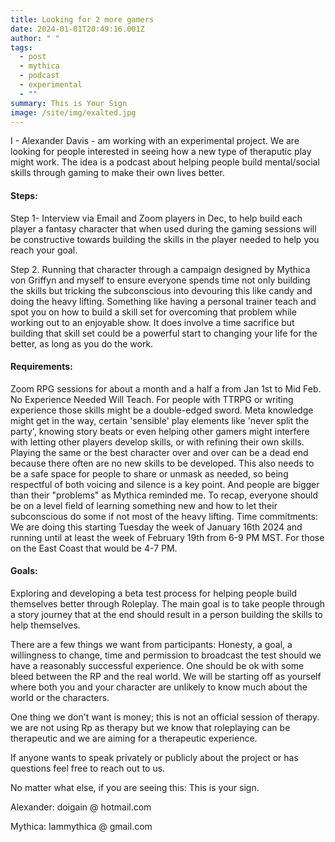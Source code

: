```yaml
---
title: Looking for 2 more gamers
date: 2024-01-01T20:49:16.001Z
author: " "
tags:
  - post
  - mythica
  - podcast
  - experimental
  - ""
summary: This is Your Sign
image: /site/img/exalted.jpg
---
```

I - Alexander Davis - am working with an experimental project. We are looking for people interested in seeing how a new type of theraputic play might work. The idea is a podcast about helping people build mental/social skills through gaming to make their own lives better. 

#### Steps:

Step 1- Interview via Email and Zoom players in Dec, to help build each player a fantasy character that when used during the gaming sessions will be constructive towards building the skills in the player needed to help you reach your goal.

Step 2. Running that character through a campaign designed by Mythica von Griffyn and myself to ensure everyone spends time not only building the skills but tricking the subconscious into devouring this like candy and doing the heavy lifting. Something like having a personal trainer teach and spot you on how to build a skill set for overcoming that problem while working out to an enjoyable show. It does involve a time sacrifice but building that skill set could be a powerful start to changing your life for the better, as long as you do the work.

#### Requirements:

Zoom RPG sessions for about a month and a half a from Jan 1st to Mid Feb. No Experience Needed Will Teach. For people with TTRPG or writing experience those skills might be a double-edged sword. Meta knowledge might get in the way, certain 'sensible' play elements like 'never split the party', knowing story beats or even helping other gamers might interfere with letting other players develop skills, or with refining their own skills. Playing the same or the best character over and over can be a dead end because there often are no new skills to be developed. This also needs to be a safe space for people to share or unmask as needed, so being respectful of both voicing and silence is a key point. And people are bigger than their "problems" as Mythica reminded me. To recap, everyone should be on a level field of learning something new and how to let their subconscious do some if not most of the heavy lifting. Time commitments: We are doing this starting Tuesday the week of January 16th 2024 and running until at least the week of February 19th from 6-9 PM MST. For those on the East Coast that would be 4-7 PM.

#### Goals:

Exploring and developing a beta test process for helping people build themselves better through Roleplay. The main goal is to take people through a story journey that at the end should result in a person building the skills to help themselves.

There are a few things we want from participants: Honesty, a goal, a willingness to change, time and permission to broadcast the test should we have a reasonably successful experience. One should be ok with some bleed between the RP and the real world. We will be starting off as yourself where both you and your character are unlikely to know much about the world or the characters.

One thing we don't want is money; this is not an official session of therapy. we are not using Rp as therapy but we know that roleplaying can be therapeutic and we are aiming for a therapeutic experience.

If anyone wants to speak privately or publicly about the project or has questions feel free to reach out to us.

N﻿o matter what else, if you are seeing this: This is your sign.

Alexander: doigain @ hotmail.com

Mythica: Iammythica @ gmail.com